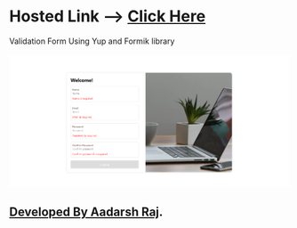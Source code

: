# Hosted Link --> [Click Here]()
Validation Form Using Yup and Formik library <br> <br>
![alt text](image.png)



##  [Developed By Aadarsh Raj](https://www.linkedin.com/in/aadarsh-raj-80b862216).
